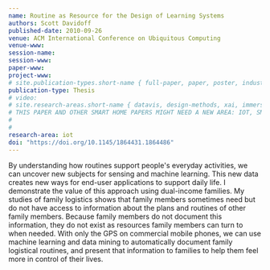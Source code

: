 ```yaml
---
name: Routine as Resource for the Design of Learning Systems
authors: Scott Davidoff
published-date: 2010-09-26
venue: ACM International Conference on Ubiquitous Computing
venue-www: 
session-name: 
session-www: 
paper-www: 
project-www: 
# site.publication-types.short-name { full-paper, paper, poster, industry }
publication-type: Thesis
# video: 
# site.research-areas.short-name { datavis, design-methods, xai, immersion, ops }
# THIS PAPER AND OTHER SMART HOME PAPERS MIGHT NEED A NEW AREA: IOT, SMART HOME, APPLIED ML
#
#
research-area: iot
doi: "https://doi.org/10.1145/1864431.1864486"
---
```

By understanding how routines support people's everyday activities, we can uncover new subjects for sensing and machine learning. This new data creates new ways for end-user applications to support daily life. I demonstrate the value of this approach using dual-income families. My studies of family logistics shows that family members sometimes need but do not have access to information about the plans and routines of other family members. Because family members do not document this information, they do not exist as resources family members can turn to when needed. With only the GPS on commercial mobile phones, we can use machine learning and data mining to automatically document family logistical routines, and present that information to families to help them feel more in control of their lives.